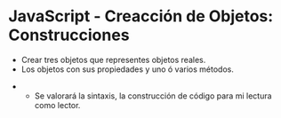 # JavaScript - Creacción de Objetos: Construcciones 
  - Crear tres objetos que representes objetos reales.
  - Los objetos con sus propiedades y uno ó varios métodos.
* - Se valorará la sintaxis, la construcción de código para mi lectura como lector.
